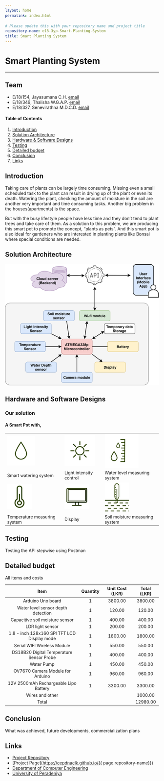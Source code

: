 ```yaml
---
layout: home
permalink: index.html

# Please update this with your repository name and project title
repository-name: e18-3yp-Smart-Planting-System
title: Smart Planting System
---
```


[comment]: # "This is the standard layout for the project, but you can clean this and use your own template"

# Smart Planting System

---

## Team
-  E/18/154, Jayasumana C.H. [email](mailto:e18154@eng.pdn.ac.lk)
-  E/18/349, Thalisha W.G.A.P. [email](mailto:e18349@eng.pdn.ac.lk)
-  E/18/327, Senevirathna M.D.C.D. [email](mailto:e18327@eng.pdn.ac.lk)

<!-- Image (photo/drawing of the final hardware) should be here -->

<!-- This is a sample image, to show how to add images to your page. To learn more options, please refer [this](https://projects.ce.pdn.ac.lk/docs/faq/how-to-add-an-image/) -->

<!-- ![Sample Image](./images/sample.png) -->

#### Table of Contents
1. [Introduction](#introduction)
2. [Solution Architecture](#solution-architecture )
3. [Hardware & Software Designs](#hardware-and-software-designs)
4. [Testing](#testing)
5. [Detailed budget](#detailed-budget)
6. [Conclusion](#conclusion)
7. [Links](#links)

## Introduction

Taking care of plants can be largely time consuming. Missing even a small scheduled task to the plant can result in drying up of the plant or even its death. Watering the plant, checking the amount of moisture in the soil are another very important and time consuming tasks. Another big problem in the houses(apartments) is the space.

But with the busy lifestyle people have less time and they don’t tend to plant trees and take care of them. As a solution to this problem, we are producing this smart pot to promote the concept, “plants as pets”. And this smart pot is also ideal for gardeners who are interested in planting plants like Bonsai where special conditions are needed.


## Solution Architecture

<p align="center" > <img src="images/Solution_Architecture.png" style="width:600px;"> </p>

## Hardware and Software Designs

### Our solution
#### A Smart Pot with,
<table>
            <tbody>
                <tr>
                    <td><img src="images/img/water.svg" width="90px" style="margin: 0px auto;"></td>
                    <td><img src="images/img/light.svg" width="100px" style="margin: 0px auto;"></td>
                    <td><img src="images/img/measure.svg" width="110px" style="margin: 0px auto;"></td>
                </tr>
                <tr>
                    <td style="word-wrap: break-word;">Smart watering system</td>
                    <td style="word-wrap: break-word;">Light intensity control</td>
                    <td style="word-wrap: break-word;">Water level measuring system</td>
                </tr>
                <tr>
                    <td><img src="images/img/temp.svg" width="80px" style="margin: 0px auto;"></td>
                    <td><img src="images/img/display.svg" width="80px" style="margin: 0px auto;"></td>
                    <td><img src="images/img/soil.svg" width="80px" style="margin: 0px auto;"></td>
                </tr>
                <tr>
                    <td style="word-wrap: break-word;">Temperature measuring system</td>
                    <td style="word-wrap: break-word;">Display</td>
                    <td style="word-wrap: break-word;">Soil moisture measuring system</td>
                </tr>
            </tbody>
        </table>

## Testing

Testing the API stepwise using Postman

## Detailed budget

All items and costs

| Item                                        | Quantity  | Unit Cost (LKR)  | Total (LKR)  |
|:-------------------------------------------:|:---------:|:----------------:|:------------:|
| Arduino Uno board                           | 1         | 3800.00          | 3800.00      |
| Water level sensor depth detection          | 1         | 120.00           | 120.00       |
| Capacitive soil moisture sensor             | 1         | 400.00           | 400.00       |
|LDR light sensor                             | 1         | 200.00           | 200.00       |
|1.8 - inch 128x160 SPI TFT LCD Display mode  | 1         | 1800.00          | 1800.00      |
| Serial WIFI Wireless Module                 | 1         | 550.00           | 550.00       |
| DS18B20 Digital Temperature Sensor Probe    | 1         | 400.00           | 400.00       |
| Water Pump                                  | 1         | 450.00           | 450.00       |
| OV7670 Camera Module for Arduino            | 1         | 960.00           | 960.00       |
|12V 2500mAh Rechargeable Lipo Battery        | 1         | 3300.00          | 3300.00      |
| Wires and other                             |           |                  | 1000.00      |
| Total                                       |           |                  |12980.00      |

## Conclusion

What was achieved, future developments, commercialization plans

## Links

- [Project Repository](https://github.com/cepdnaclk/e18-3yp-Smart-Plant-Pot)
- [Project Page](https://cepdnaclk.github.io/{{ page.repository-name}})
- [Department of Computer Engineering](http://www.ce.pdn.ac.lk/)
- [University of Peradeniya](https://eng.pdn.ac.lk/)

[//]: # (Please refer this to learn more about Markdown syntax)
[//]: # (https://github.com/adam-p/markdown-here/wiki/Markdown-Cheatsheet)
